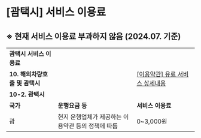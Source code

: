 # [괌택시] 서비스 이용료

**※ 현재 서비스 이용료 부과하지 않음 (2024.07. 기준)**
--------------------------------------

|  |  |  |
| --- | --- | --- |
| **괌택시 서비스 이용료** | | |
| **10.** **해외차량호출 및 괌택시** | | [[이용약관] 유료 서비스 상세내용](https://policy.kakaomobility.com/viewer/?pageCode=PAID_SERVICE&version=52) |
| **10-2. 괌택시** | | |
| **국가** | **운행요금 등** | **서비스 이용료** |
| 괌 | 현지 운행업체가 제공하는 이용약관 등의 정책에 따름 | 0~3,000원 |

### 